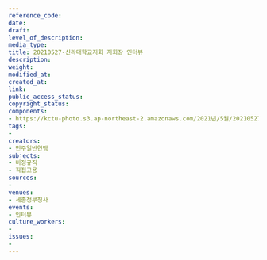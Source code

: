```yaml
---
reference_code: 
date: 
draft: 
level_of_description: 
media_type: 
title: 20210527-신라대학교지회 지회장 인터뷰
description: 
weight: 
modified_at: 
created_at: 
link: 
public_access_status: 
copyright_status: 
components:
- https://kctu-photo.s3.ap-northeast-2.amazonaws.com/2021년/5월/20210527-신라대학교지회+지회장+인터뷰/_1D21005.jpg
tags:
- 
creators:
- 민주일반연맹
subjects:
- 비정규직
- 직접고용
sources:
- 
venues:
- 세종정부청사
events:
- 인터뷰
culture_workers:
- 
issues:
- 
---
```

